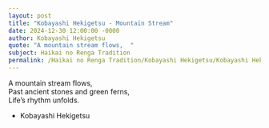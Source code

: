 ```yaml
---
layout: post
title: "Kobayashi Hekigetsu - Mountain Stream"
date: 2024-12-30 12:00:00 -0000
author: Kobayashi Hekigetsu
quote: "A mountain stream flows,  "
subject: Haikai no Renga Tradition
permalink: /Haikai no Renga Tradition/Kobayashi Hekigetsu/Kobayashi Hekigetsu - Mountain Stream
---
```


A mountain stream flows,  
Past ancient stones and green ferns,  
Life’s rhythm unfolds.

- Kobayashi Hekigetsu

